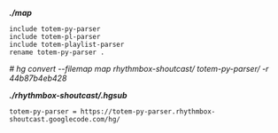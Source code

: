 _**./map**_
```
include totem-py-parser
include totem-pl-parser
include totem-playlist-parser
rename totem-py-parser .
```


_# hg convert --filemap map rhythmbox-shoutcast/ totem-py-parser/ -r 44b87b4eb428_

_**./rhythmbox-shoutcast/.hgsub**_
```
totem-py-parser = https://totem-py-parser.rhythmbox-shoutcast.googlecode.com/hg/
```